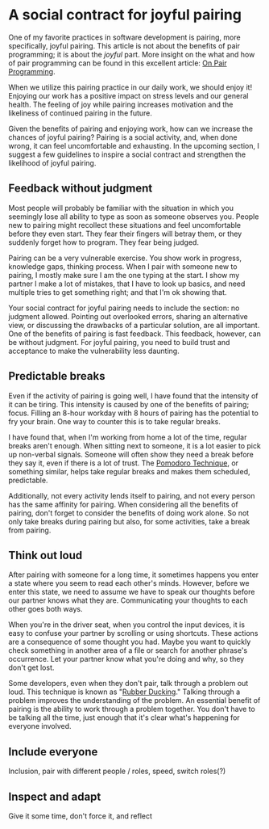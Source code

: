 # A social contract for joyful pairing

One of my favorite practices in software development is pairing, more specifically, joyful pairing.
This article is not about the benefits of pair programming; it is about the _joyful_ part.
More insight on the what and how of pair programming can be found in this excellent article: [On Pair Programming](https://martinfowler.com/articles/on-pair-programming.html).

When we utilize this pairing practice in our daily work, we should enjoy it!
Enjoying our work has a positive impact on stress levels and our general health.
The feeling of joy while pairing increases motivation and the likeliness of continued pairing in the future.

Given the benefits of pairing and enjoying work, how can we increase the chances of joyful pairing?
Pairing is a social activity, and, when done wrong, it can feel uncomfortable and exhausting.
In the upcoming section, I suggest a few guidelines to inspire a social contract and strengthen the likelihood of joyful pairing.

## Feedback without judgment

Most people will probably be familiar with the situation in which you seemingly lose all ability to type as soon as someone observes you.
People new to pairing might recollect these situations and feel uncomfortable before they even start.
They fear their fingers will betray them, or they suddenly forget how to program.
They fear being judged.

Pairing can be a very vulnerable exercise.
You show work in progress, knowledge gaps, thinking process.
When I pair with someone new to pairing, I mostly make sure I am the one typing at the start.
I show my partner I make a lot of mistakes, that I have to look up basics, and need multiple tries to get something right; and that I'm ok showing that.

Your social contract for joyful pairing needs to include the section: no judgment allowed.
Pointing out overlooked errors, sharing an alternative view, or discussing the drawbacks of a particular solution, are all important.
One of the benefits of pairing is fast feedback.
This feedback, however, can be without judgment.
For joyful pairing, you need to build trust and acceptance to make the vulnerability less daunting.

## Predictable breaks

Even if the activity of pairing is going well, I have found that the intensity of it can be tiring.
This intensity is caused by one of the benefits of pairing; focus.
Filling an 8-hour workday with 8 hours of pairing has the potential to fry your brain.
One way to counter this is to take regular breaks.

I have found that, when I'm working from home a lot of the time, regular breaks aren't enough.
When sitting next to someone, it is a lot easier to pick up non-verbal signals.
Someone will often show they need a break before they say it, even if there is a lot of trust.
The [Pomodoro Technique](https://en.wikipedia.org/wiki/Pomodoro_Technique), or something similar, helps take regular breaks and makes them scheduled, predictable.

Additionally, not every activity lends itself to pairing, and not every person has the same affinity for pairing.
When considering all the benefits of pairing, don't forget to consider the benefits of doing work alone.
So not only take breaks during pairing but also, for some activities, take a break from pairing.

## Think out loud

After pairing with someone for a long time, it sometimes happens you enter a state where you seem to read each other's minds.
However, before we enter this state, we need to assume we have to speak our thoughts before our partner knows what they are.
Communicating your thoughts to each other goes both ways.

When you're in the driver seat, when you control the input devices, it is easy to confuse your partner by scrolling or using shortcuts.
These actions are a consequence of some thought you had.
Maybe you want to quickly check something in another area of a file or search for another phrase's occurrence.
Let your partner know what you're doing and why, so they don't get lost.

Some developers, even when they don't pair, talk through a problem out loud.
This technique is known as "[Rubber Ducking](https://en.wikipedia.org/wiki/Rubber_duck_debugging)."
Talking through a problem improves the understanding of the problem.
An essential benefit of pairing is the ability to work through a problem together.
You don't have to be talking all the time, just enough that it's clear what's happening for everyone involved.

## Include everyone

Inclusion, pair with different people / roles, speed, switch roles(?)

## Inspect and adapt

Give it some time, don't force it, and reflect
